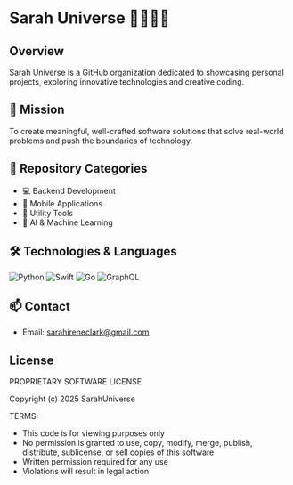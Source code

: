 # Sarah Universe 👾👩🏼‍💻

## Overview
Sarah Universe is a GitHub organization dedicated to showcasing personal projects, exploring innovative technologies and creative coding.

## 🚀 Mission
To create meaningful, well-crafted software solutions that solve real-world problems and push the boundaries of technology.

## 📂 Repository Categories
- 💻 Backend Development
- 📱 Mobile Applications
- 🧩 Utility Tools
- 🤖 AI & Machine Learning

## 🛠 Technologies & Languages
![Python](https://img.shields.io/badge/-Python-black?style=flat-square&logo=Python)
![Swift](https://img.shields.io/badge/-Swift-black?style=flat-square&logo=swift)
![Go](https://img.shields.io/badge/-Go-black?style=flat-square&logo=go)
![GraphQL](https://img.shields.io/badge/-GraphQL-black?style=flat-square&logo=graphql)

## 📫 Contact
- Email: sarahireneclark@gmail.com

## License
PROPRIETARY SOFTWARE LICENSE

Copyright (c) 2025 SarahUniverse

TERMS:
- This code is for viewing purposes only
- No permission is granted to use, copy, modify, merge, publish, distribute, sublicense, or sell copies of this software
- Written permission required for any use
- Violations will result in legal action

